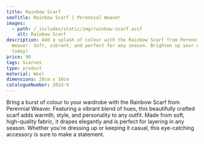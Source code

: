 ```yaml
---
title: Rainbow Scarf
seoTitle: Rainbow Scarf | Perennial Weaver
images:
  - path: /_includes/static/img/rainbow-scarf.avif
    alt: Rainbow Scarf
description: Add a splash of colour with the Rainbow Scarf from Perennial
  Weaver. Soft, vibrant, and perfect for any season. Brighten up your wardrobe
  today!
price: 90
tags: Scarves
type: product
material: Wool
dimensions: 20cm x 16cm
catalogueNumber: 2024-9
---
```

Bring a burst of colour to your wardrobe with the Rainbow Scarf from Perennial Weaver. Featuring a vibrant blend of hues, this beautifully crafted scarf adds warmth, style, and personality to any outfit. Made from soft, high-quality fabric, it drapes elegantly and is perfect for layering in any season. Whether you're dressing up or keeping it casual, this eye-catching accessory is sure to make a statement.
